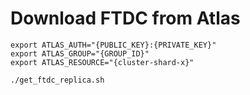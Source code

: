 # Download FTDC from Atlas
```
export ATLAS_AUTH="{PUBLIC_KEY}:{PRIVATE_KEY}"
export ATLAS_GROUP="{GROUP_ID}"
export ATLAS_RESOURCE="{cluster-shard-x}"

./get_ftdc_replica.sh
```

